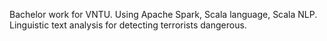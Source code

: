 Bachelor work for VNTU. Using Apache Spark, Scala language, Scala NLP. Linguistic text analysis for detecting terrorists dangerous.